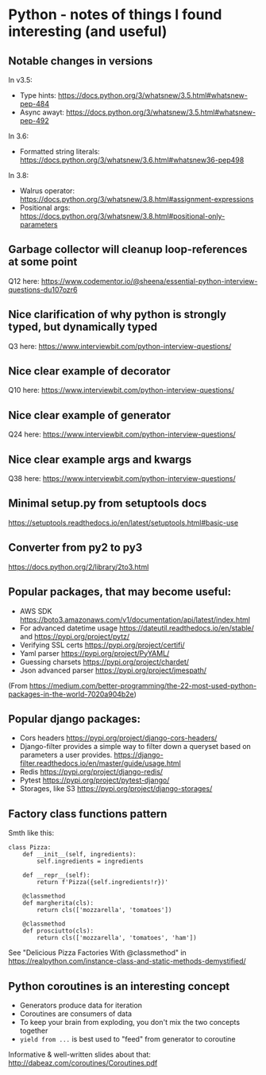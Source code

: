 # Python - notes of things I found interesting (and useful)

## Notable changes in versions

In v3.5:

- Type hints: https://docs.python.org/3/whatsnew/3.5.html#whatsnew-pep-484
- Async awayt: https://docs.python.org/3/whatsnew/3.5.html#whatsnew-pep-492

In 3.6:

- Formatted string literals: https://docs.python.org/3/whatsnew/3.6.html#whatsnew36-pep498

In 3.8:

- Walrus operator: https://docs.python.org/3/whatsnew/3.8.html#assignment-expressions
- Positional args: https://docs.python.org/3/whatsnew/3.8.html#positional-only-parameters

## Garbage collector will cleanup loop-references at some point

Q12 here: https://www.codementor.io/@sheena/essential-python-interview-questions-du107ozr6

## Nice clarification of why python is strongly typed, but dynamically typed

Q3 here: https://www.interviewbit.com/python-interview-questions/

## Nice clear example of decorator

Q10 here: https://www.interviewbit.com/python-interview-questions/

## Nice clear example of generator

Q24 here: https://www.interviewbit.com/python-interview-questions/

## Nice clear example args and kwargs

Q38 here: https://www.interviewbit.com/python-interview-questions/

## Minimal setup.py from setuptools docs

https://setuptools.readthedocs.io/en/latest/setuptools.html#basic-use

## Converter from py2 to py3

https://docs.python.org/2/library/2to3.html

## Popular packages, that may become useful:

- AWS SDK https://boto3.amazonaws.com/v1/documentation/api/latest/index.html
- For advanced datetime usage https://dateutil.readthedocs.io/en/stable/ and https://pypi.org/project/pytz/
- Verifying SSL certs https://pypi.org/project/certifi/
- Yaml parser https://pypi.org/project/PyYAML/
- Guessing charsets https://pypi.org/project/chardet/
- Json advanced parser https://pypi.org/project/jmespath/

(From https://medium.com/better-programming/the-22-most-used-python-packages-in-the-world-7020a904b2e)

## Popular django packages:

- Cors headers https://pypi.org/project/django-cors-headers/
- Django-filter provides a simple way to filter down a queryset based on parameters a user provides. https://django-filter.readthedocs.io/en/master/guide/usage.html
- Redis https://pypi.org/project/django-redis/
- Pytest https://pypi.org/project/pytest-django/
- Storages, like S3 https://pypi.org/project/django-storages/

## Factory class functions pattern

Smth like this:

```
class Pizza:
    def __init__(self, ingredients):
        self.ingredients = ingredients

    def __repr__(self):
        return f'Pizza({self.ingredients!r})'

    @classmethod
    def margherita(cls):
        return cls(['mozzarella', 'tomatoes'])

    @classmethod
    def prosciutto(cls):
        return cls(['mozzarella', 'tomatoes', 'ham'])
```

See "Delicious Pizza Factories With @classmethod" in https://realpython.com/instance-class-and-static-methods-demystified/

## Python coroutines is an interesting concept

- Generators produce data for iteration
- Coroutines are consumers of data
- To keep your brain from exploding, you don't mix the two concepts together
- `yield from ...` is best used to "feed" from generator to coroutine

Informative & well-written slides about that: http://dabeaz.com/coroutines/Coroutines.pdf
